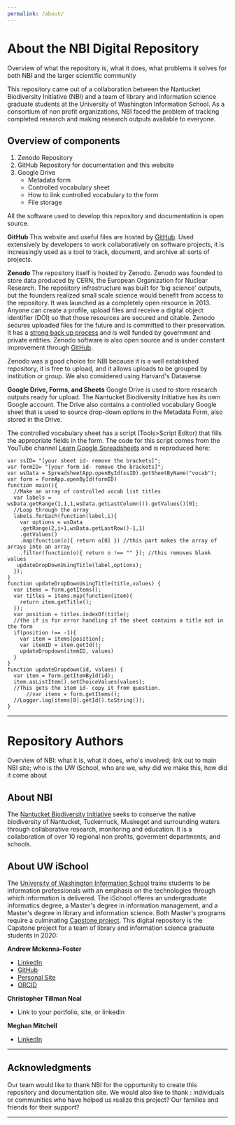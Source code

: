 ```yaml
---
permalink: /about/
---
```


# About the NBI Digital Repository
Overview of what the repository is, what it does, what problems it solves for both NBI and the larger scientific community

This repository came out of a collaboration between the Nantucket Biodiversity Initiative (NBI) and a team of library and information science graduate students at the University of Washington Information School.  As a consortium of non profit organizations, NBI faced the problem of tracking completed research and making research outputs available to everyone. 

## Overview of components

1. Zenodo Repository
2. GitHub Repository for documentation and this website
3. Google Drive
	- Metadata form
	- Controlled vocabulary sheet
	- How to link controlled vocabulary to the form
	- File storage

All the software used to develop this repository and documentation is open source.  

**GitHub**
This website and useful files are hosted by [GitHub](https://github.com/nantucketbiodiversity/NBIdigitalrepo).  Used extensively by developers to work collaboratively on software projects, it is increasingly used as a tool to track, document, and archive all sorts of projects.

**Zenodo**
The repository itself is hosted by Zenodo. Zenodo was founded to store data produced by CERN, the European Organization for Nuclear Research.  The repository infrastructure was built for ‘big science’ outputs, but the founders realized small scale science would benefit from access to the repository.  It was launched as a completely open resource in 2013.  Anyone can create a profile, upload files and receive a digital object identifier (DOI) so that those resources are secured and citable. Zenodo secures uploaded files for the future and is committed to their preservation.  It has a [strong back up process](https://about.zenodo.org/infrastructure/) and is well funded by government and private entities.  Zenodo software is also open source and is under constant improvement through [GitHub](https://github.com/zenodo/zenodo).

Zenodo was a good choice for NBI because it is a well established repository, it is free to upload, and it allows uploads to be grouped by institution or group. We also considered using Harvard's Dataverse.

**Google Drive, Forms, and Sheets**
Google Drive is used to store research outputs ready for upload.  The Nantucket Biodiversity Initiative has its own Google account.  The Drive also contains a controlled vocabulary Google sheet that is used to source drop-down options in the Metadata Form, also stored in the Drive.

The controlled vocabulary sheet has a script (Tools>Script Editor) that fills the appropriate fields in the form.  The code for this script comes from the YouTube channel [Learn Google Spreadsheets](https://www.youtube.com/watch?v=o3AL7ASI_cA&feature=youtu.be) and is reproduced here:

	var ssID= "[your sheet id- remove the brackets]";
	var formID= "[your form id- remove the brackets]";
	var wsData = SpreadsheetApp.openById(ssID).getSheetByName("vocab");
	var form = FormApp.openById(formID)
	function main(){
	  //Make an array of controlled vocab list titles
	  var labels = wsData.getRange(1,1,1,wsData.getLastColumn()).getValues()[0];
	  //Loop through the array
	  labels.forEach(function(label,i){
	    var options = wsData
	    .getRange(2,i+1,wsData.getLastRow()-1,1)
	    .getValues()
	    .map(function(o){ return o[0] }) //this part makes the array of arrays into an array
	    .filter(function(o){ return o !== "" }); //this removes blank values
	   updateDropDownUsingTitle(label,options);                                                                   
	  }); 
	}
	function updateDropDownUsingTitle(title,values) {
	  var items = form.getItems();
	  var titles = items.map(function(item){
	    return item.getTitle();
	  });
	  var position = titles.indexOf(title);
	  //the if is for error handling if the sheet contains a title not in the form
	  if(position !== -1){
	    var item = items[position];
	    var itemID = item.getId();
	    updateDropdown(itemID, values)
	  } 
	}
	function updateDropdown(id, values) {
	  var item = form.getItemById(id);
	  item.asListItem().setChoiceValues(values);
	  //This gets the item id- copy it from question.
		  //var items = form.getItems();
	  //Logger.log(items[8].getId().toString());  
	}

---


# Repository Authors
Overview of NBI: what it is, what it does, who's involved; link out to main NBI site; who is the UW iSchool, who are we, why did we make this, how did it come about

## About NBI

The [Nantucket Biodiversity Initiative](https://www.nantucketbiodiversity.org/) seeks to conserve the native biodiversity of Nantucket, Tuckernuck, Muskeget and surrounding waters through collaborative research, monitoring and education.  It is a collaboration of over 10 regional non profits, goverment departments, and schools.  

## About UW iSchool

The [University of Washington Information School](https://ischool.uw.edu/) trains students to be information professionals with an emphasis on the technologies through which information is delivered.  The iSchool offeres an undergraduate informatics degree, a Master's degree in information management, and a Master's degree in library and information science.  Both Master's programs require a culminating [Capstone project](https://ischool.uw.edu/capstone).  This digital repository is the Capstone project for a team of library and information science graduate students in 2020:

**Andrew Mckenna-Foster**
- [LinkedIn](www.linkedin.com/in/andrew-mckenna-foster)
- [GitHub](https://www.google.com/url?q=https%3A%2F%2Fgithub.com%2Famckennafoster&sa=D)
- [Personal Site](https://sites.google.com/view/amckennafoster/home)
- [ORCID](https://www.google.com/url?q=https%3A%2F%2Forcid.org%2F0000-0001-7641-6588&sa=D)

**Christopher Tillman Neal**
- Link to your portfolio, site, or linkedin

**Meghan Mitchell**
- [LinkedIn](https://www.linkedin.com/in/meghan--mitchell)


---

## Acknowledgments
Our team would like to thank NBI for the opportunity to create this repository and documentation site. We would also like to thank : individuals or communities who have helped us realize this project? Our families and friends for their support?

---





